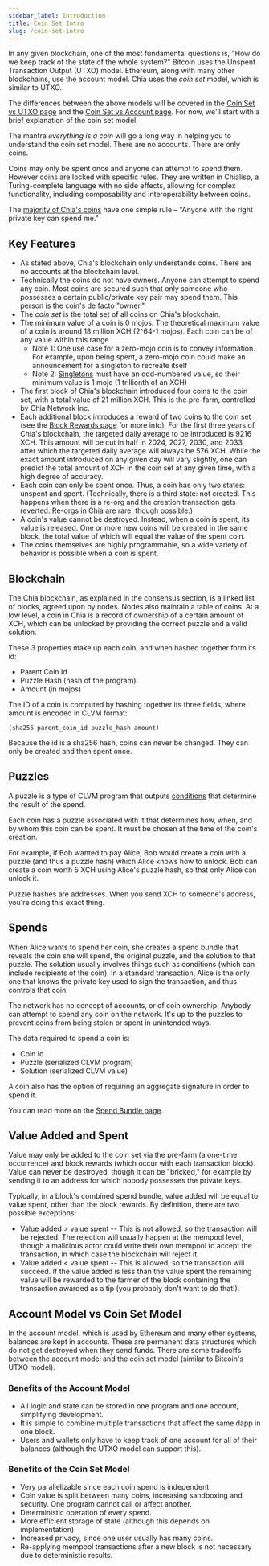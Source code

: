 ```yaml
---
sidebar_label: Introduction
title: Coin Set Intro
slug: /coin-set-intro
---
```


In any given blockchain, one of the most fundamental questions is, "How do we keep track of the state of the whole system?" Bitcoin uses the Unspent Transaction Output (UTXO) model. Ethereum, along with many other blockchains, use the account model. Chia uses the _coin set_ model, which is similar to UTXO.

The differences between the above models will be covered in the [Coin Set vs UTXO page](/coin-set-vs-utxo) and the [Coin Set vs Account page](/coin-set-vs-account). For now, we'll start with a brief explanation of the coin set model.

The mantra _everything is a coin_ will go a long way in helping you to understand the coin set model. There are no accounts. There are only coins.

Coins may only be spent once and anyone can attempt to spend them. However coins are locked with specific rules. They are written in Chialisp, a Turing-complete language with no side effects, allowing for complex functionality, including composability and interoperability between coins.

The [majority of Chia's coins](/standard-transaction) have one simple rule – "Anyone with the right private key can spend me."

## Key Features

- As stated above, Chia's blockchain only understands coins. There are no accounts at the blockchain level.
- Technically the coins do not have owners. Anyone can attempt to spend any coin. Most coins are secured such that only someone who possesses a certain public/private key pair may spend them. This person is the coin's de facto "owner."
- The _coin set_ is the total set of all coins on Chia's blockchain.
- The minimum value of a coin is 0 mojos. The theoretical maximum value of a coin is around 18 million XCH (2^64-1 mojos). Each coin can be of any value within this range.
  - Note 1: One use case for a zero-mojo coin is to convey information. For example, upon being spent, a zero-mojo coin could make an announcement for a singleton to recreate itself
  - Note 2: [Singletons](https://chialisp.com/docs/puzzles/singletons) must have an odd-numbered value, so their minimum value is 1 mojo (1 trillionth of an XCH)
- The first block of Chia's blockchain introduced four coins to the coin set, with a total value of 21 million XCH. This is the pre-farm, controlled by Chia Network Inc.
- Each additional block introduces a reward of two coins to the coin set (see the [Block Rewards page](/block-rewards#farmer-vs-pool-reward) for more info). For the first three years of Chia's blockchain, the targeted daily average to be introduced is 9216 XCH. This amount will be cut in half in 2024, 2027, 2030, and 2033, after which the targeted daily average will always be 576 XCH. While the exact amount introduced on any given day will vary slightly, one can predict the total amount of XCH in the coin set at any given time, with a high degree of accuracy.
- Each coin can only be spent once. Thus, a coin has only two states: unspent and spent. (Technically, there is a third state: not created. This happens when there is a re-org and the creation transaction gets reverted. Re-orgs in Chia are rare, though possible.)
- A coin's value cannot be destroyed. Instead, when a coin is spent, its value is released. One or more new coins will be created in the same block, the total value of which will equal the value of the spent coin.
- The coins themselves are highly programmable, so a wide variety of behavior is possible when a coin is spent.

## Blockchain

The Chia blockchain, as explained in the consensus section, is a linked list of blocks, agreed upon by nodes. Nodes also maintain a table of coins. At a low level, a coin in Chia is a record of ownership of a certain amount of XCH, which can be unlocked by providing the correct puzzle and a valid solution.

These 3 properties make up each coin, and when hashed together form its id:

- Parent Coin Id
- Puzzle Hash (hash of the program)
- Amount (in mojos)

The ID of a coin is computed by hashing together its three fields, where amount is encoded in CLVM format:

```chialisp
(sha256 parent_coin_id puzzle_hash amount)
```

Because the id is a sha256 hash, coins can never be changed. They can only be created and then spent once.

## Puzzles

A puzzle is a type of CLVM program that outputs [conditions](/conditions) that determine the result of the spend.

Each coin has a puzzle associated with it that determines how, when, and by whom this coin can be spent. It must be chosen at the time of the coin's creation.

For example, if Bob wanted to pay Alice, Bob would create a coin with a puzzle (and thus a puzzle hash) which Alice knows how to unlock. Bob can create a coin worth 5 XCH using Alice's puzzle hash, so that only Alice can unlock it.

Puzzle hashes are addresses. When you send XCH to someone's address, you're doing this exact thing.

## Spends

When Alice wants to spend her coin, she creates a spend bundle that reveals the coin she will spend, the original puzzle, and the solution to that puzzle. The solution usually involves things such as conditions (which can include recipients of the coin). In a standard transaction, Alice is the only one that knows the private key used to sign the transaction, and thus controls that coin.

The network has no concept of accounts, or of coin ownership. Anybody can attempt to spend any coin on the network. It's up to the puzzles to prevent coins from being stolen or spent in unintended ways.

The data required to spend a coin is:

- Coin Id
- Puzzle (serialized CLVM program)
- Solution (serialized CLVM value)

A coin also has the option of requiring an aggregate signature in order to spend it.

You can read more on the [Spend Bundle page](/spend-bundles).

## Value Added and Spent

Value may only be added to the coin set via the pre-farm (a one-time occurrence) and block rewards (which occur with each transaction block). Value can never be destroyed, though it can be "bricked," for example by sending it to an address for which nobody possesses the private keys.

Typically, in a block's combined spend bundle, value added will be equal to value spent, other than the block rewards. By definition, there are two possible exceptions:

- Value added > value spent -- This is not allowed, so the transaction will be rejected. The rejection will usually happen at the mempool level, though a malicious actor could write their own mempool to accept the transaction, in which case the blockchain will reject it.
- Value added < value spent -- This is allowed, so the transaction will succeed. If the value added is less than the value spent the remaining value will be rewarded to the farmer of the block containing the transaction awarded as a tip (you probably don't want to do that!).

## Account Model vs Coin Set Model

In the account model, which is used by Ethereum and many other systems, balances are kept in accounts. These are permanent data structures which do not get destroyed when they send funds. There are some tradeoffs between the account model and the coin set model (similar to Bitcoin's UTXO model).

### Benefits of the Account Model

- All logic and state can be stored in one program and one account, simplifying development.
- It is simple to combine multiple transactions that affect the same dapp in one block.
- Users and wallets only have to keep track of one account for all of their balances (although the UTXO model can support this).

### Benefits of the Coin Set Model

- Very parallelizable since each coin spend is independent.
- Coin value is split between many coins, increasing sandboxing and security. One program cannot call or affect another.
- Deterministic operation of every spend.
- More efficient storage of state (although this depends on implementation).
- Increased privacy, since one user usually has many coins.
- Re-applying mempool transactions after a new block is not necessary due to deterministic results.
